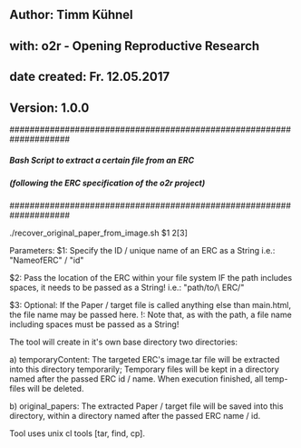 ## Author: Timm Kühnel
## with:   o2r - Opening Reproductive Research

## date created: Fr. 12.05.2017
## Version: 1.0.0

####################################################################
##### 	 Bash Script to extract a certain file from an ERC    ######
#####   (following the ERC specification of the o2r project)  ######
####################################################################

./recover_original_paper_from_image.sh $1 $2 [$3]

Parameters:
$1:  Specify the ID / unique name of an ERC as a String
	i.e.:  "NameofERC" / "id"

$2:  Pass the location of the ERC within your file system
	IF the path includes spaces, it needs to be passed as a String!
	i.e.:  "path/to/\ ERC/"

$3:  Optional: 	If the Paper / target file is called anything else than main.html, 
	the file name may be passed here. 
	!: Note that, as with the path, a file name including spaces must be passed
	   as a String!

The tool will create in it's own base directory two directories:

a) temporaryContent:  The targeted ERC's image.tar file will be extracted  into 
	              this directory temporarily;
	              Temporary files will be kept in a directory named after the 
	              passed ERC id / name.
 	              When execution finished, all temp-files will be deleted.

b) original_papers:   The extracted Paper / target file will be saved into this directory,
	              within a directory named after the passed ERC name / id.

Tool uses unix cl tools  [tar, find, cp].
